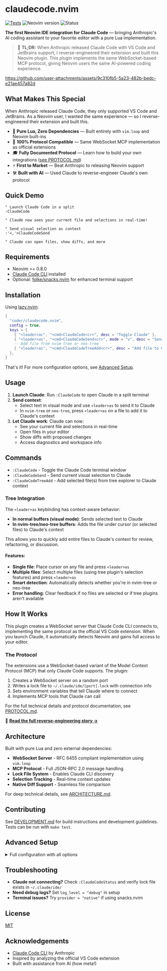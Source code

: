 # claudecode.nvim

[![Tests](https://github.com/coder/claudecode.nvim/actions/workflows/test.yml/badge.svg)](https://github.com/coder/claudecode.nvim/actions/workflows/test.yml)
![Neovim version](https://img.shields.io/badge/Neovim-0.8%2B-green)
![Status](https://img.shields.io/badge/Status-beta-blue)

**The first Neovim IDE integration for Claude Code** — bringing Anthropic's AI coding assistant to your favorite editor with a pure Lua implementation.

> 🎯 **TL;DR:** When Anthropic released Claude Code with VS Code and JetBrains support, I reverse-engineered their extension and built this Neovim plugin. This plugin implements the same WebSocket-based MCP protocol, giving Neovim users the same AI-powered coding experience.

<https://github.com/user-attachments/assets/9c310fb5-5a23-482b-bedc-e21ae457a82d>

## What Makes This Special

When Anthropic released Claude Code, they only supported VS Code and JetBrains. As a Neovim user, I wanted the same experience — so I reverse-engineered their extension and built this.

- 🚀 **Pure Lua, Zero Dependencies** — Built entirely with `vim.loop` and Neovim built-ins
- 🔌 **100% Protocol Compatible** — Same WebSocket MCP implementation as official extensions
- 🎓 **Fully Documented Protocol** — Learn how to build your own integrations ([see PROTOCOL.md](./PROTOCOL.md))
- ⚡ **First to Market** — Beat Anthropic to releasing Neovim support
- 🛠️ **Built with AI** — Used Claude to reverse-engineer Claude's own protocol

## Quick Demo

```vim
" Launch Claude Code in a split
:ClaudeCode

" Claude now sees your current file and selections in real-time!

" Send visual selection as context
:'<,'>ClaudeCodeSend

" Claude can open files, show diffs, and more
```

## Requirements

- Neovim >= 0.8.0
- [Claude Code CLI](https://docs.anthropic.com/en/docs/claude-code) installed
- Optional: [folke/snacks.nvim](https://github.com/folke/snacks.nvim) for enhanced terminal support

## Installation

Using [lazy.nvim](https://github.com/folke/lazy.nvim):

```lua
{
  "coder/claudecode.nvim",
  config = true,
  keys = {
    { "<leader>ac", "<cmd>ClaudeCode<cr>", desc = "Toggle Claude" },
    { "<leader>as", "<cmd>ClaudeCodeSend<cr>", mode = "v", desc = "Send to Claude" },
    -- Add file from nvim-tree or neo-tree
    { "<leader>as", "<cmd>ClaudeCodeTreeAdd<cr>", desc = "Add file to Claude context", ft = { "NvimTree", "neo-tree" } },
  },
}
```

That's it! For more configuration options, see [Advanced Setup](#advanced-setup).

## Usage

1. **Launch Claude**: Run `:ClaudeCode` to open Claude in a split terminal
2. **Send context**:
   - Select text in visual mode and use `<leader>as` to send it to Claude
   - In `nvim-tree` or `neo-tree`, press `<leader>as` on a file to add it to Claude's context
3. **Let Claude work**: Claude can now:
   - See your current file and selections in real-time
   - Open files in your editor
   - Show diffs with proposed changes
   - Access diagnostics and workspace info

## Commands

- `:ClaudeCode` - Toggle the Claude Code terminal window
- `:ClaudeCodeSend` - Send current visual selection to Claude
- `:ClaudeCodeTreeAdd` - Add selected file(s) from tree explorer to Claude context

### Tree Integration

The `<leader>as` keybinding has context-aware behavior:

- **In normal buffers (visual mode)**: Sends selected text to Claude
- **In nvim-tree/neo-tree buffers**: Adds the file under cursor (or selected files) to Claude's context

This allows you to quickly add entire files to Claude's context for review, refactoring, or discussion.

#### Features:

- **Single file**: Place cursor on any file and press `<leader>as`
- **Multiple files**: Select multiple files (using tree plugin's selection features) and press `<leader>as`
- **Smart detection**: Automatically detects whether you're in nvim-tree or neo-tree
- **Error handling**: Clear feedback if no files are selected or if tree plugins aren't available

## How It Works

This plugin creates a WebSocket server that Claude Code CLI connects to, implementing the same protocol as the official VS Code extension. When you launch Claude, it automatically detects Neovim and gains full access to your editor.

### The Protocol

The extensions use a WebSocket-based variant of the Model Context Protocol (MCP) that only Claude Code supports. The plugin:

1. Creates a WebSocket server on a random port
2. Writes a lock file to `~/.claude/ide/[port].lock` with connection info
3. Sets environment variables that tell Claude where to connect
4. Implements MCP tools that Claude can call

For the full technical details and protocol documentation, see [PROTOCOL.md](./PROTOCOL.md).

📖 **[Read the full reverse-engineering story →](./STORY.md)**

## Architecture

Built with pure Lua and zero external dependencies:

- **WebSocket Server** - RFC 6455 compliant implementation using `vim.loop`
- **MCP Protocol** - Full JSON-RPC 2.0 message handling
- **Lock File System** - Enables Claude CLI discovery
- **Selection Tracking** - Real-time context updates
- **Native Diff Support** - Seamless file comparison

For deep technical details, see [ARCHITECTURE.md](./ARCHITECTURE.md).

## Contributing

See [DEVELOPMENT.md](./DEVELOPMENT.md) for build instructions and development guidelines. Tests can be run with `make test`.

## Advanced Setup

<details>
<summary>Full configuration with all options</summary>

```lua
{
  "coder/claudecode.nvim",
  dependencies = {
    "folke/snacks.nvim", -- Optional for enhanced terminal
  },
  opts = {
    -- Server options
    port_range = { min = 10000, max = 65535 },
    auto_start = true,
    log_level = "info",

    -- Terminal options
    terminal = {
      split_side = "right",
      split_width_percentage = 0.3,
      provider = "snacks", -- or "native"
    },

    -- Diff options
    diff_opts = {
      auto_close_on_accept = true,
      vertical_split = true,
    },
  },
  config = true,
  keys = {
    { "<leader>ac", "<cmd>ClaudeCode<cr>", desc = "Toggle Claude" },
    { "<leader>as", "<cmd>ClaudeCodeSend<cr>", mode = "v", desc = "Send to Claude" },
    { "<leader>ao", "<cmd>ClaudeCodeOpen<cr>", desc = "Open Claude" },
    { "<leader>ax", "<cmd>ClaudeCodeClose<cr>", desc = "Close Claude" },
  },
}
```

</details>

## Troubleshooting

- **Claude not connecting?** Check `:ClaudeCodeStatus` and verify lock file exists in `~/.claude/ide/`
- **Need debug logs?** Set `log_level = "debug"` in setup
- **Terminal issues?** Try `provider = "native"` if using snacks.nvim

## License

[MIT](LICENSE)

## Acknowledgements

- [Claude Code CLI](https://docs.anthropic.com/en/docs/claude-code) by Anthropic
- Inspired by analyzing the official VS Code extension
- Built with assistance from AI (how meta!)
